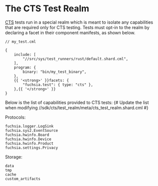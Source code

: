 # The CTS Test Realm

[CTS] tests run in a special realm which is meant to isolate any capabilities
that are required only for CTS testing. Tests must opt-in to the realm by
declaring a facet in their component manifests, as shown below.

```json5
// my_test.cml

{
    include: [
        "//src/sys/test_runners/rust/default.shard.cml",
    ],
    program: {
        binary: "bin/my_test_binary",
    },
    {{ '<strong>' }}facets: {
        "fuchsia.test": { type: "cts" },
    },{{ '</strong>' }}
}
```

Below is the list of capabilities provided to CTS tests:
{# Update the list when modifying //sdk/cts/test_realm/meta/cts_test_realm.shard.cml #}

Protocols:

```text
fuchsia.logger.LogSink
fuchsia.sys2.EventSource
fuchsia.hwinfo.Board
fuchsia.hwinfo.Device
fuchsia.hwinfo.Product
fuchsia.settings.Privacy
```

Storage:

```text
data
tmp
cache
custom_artifacts
```

[CTS]: /docs/development/testing/cts/overview.md
